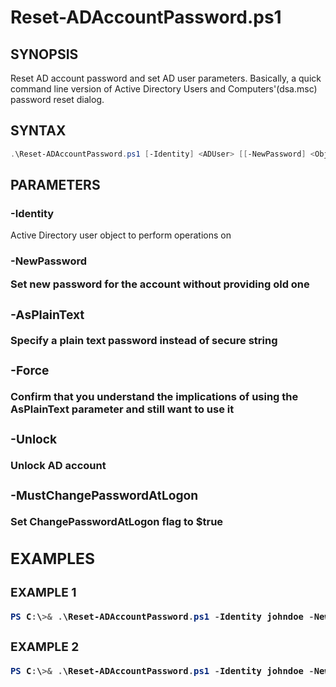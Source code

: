 # Reset-ADAccountPassword.ps1
## SYNOPSIS
Reset AD account password and set AD user parameters.
Basically, a quick command line version of Active Directory Users and
Computers'(dsa.msc) password reset dialog.


## SYNTAX
```powershell
.\Reset-ADAccountPassword.ps1 [-Identity] <ADUser> [[-NewPassword] <Object>] [-AsPlainText] [-Force] [-Unlock] [-MustChangePasswordAtLogon] [<CommonParameters>]
```


## PARAMETERS
### -Identity <ADUser>
Active Directory user object to perform operations on

### -NewPassword <Object>
Set new password for the account without providing old one

### -AsPlainText <SwitchParameter>
Specify a plain text password instead of secure string

### -Force <SwitchParameter>
Confirm that you understand the implications of using the AsPlainText parameter and still want to use it

### -Unlock <SwitchParameter>
Unlock AD account

### -MustChangePasswordAtLogon <SwitchParameter>
Set ChangePasswordAtLogon flag to $true


## EXAMPLES
### EXAMPLE 1
```powershell
PS C:\>& .\Reset-ADAccountPassword.ps1 -Identity johndoe -NewPassword (Read-Host -Prompt 'NewPassword' -AsSecureString) -Unlock -MustChangePasswordAtLogon
```

### EXAMPLE 2
```powershell
PS C:\>& .\Reset-ADAccountPassword.ps1 -Identity johndoe -NewPassword 'P@$$w0rd' -AsPlainText -Force -MustChangePasswordAtLogon
```
